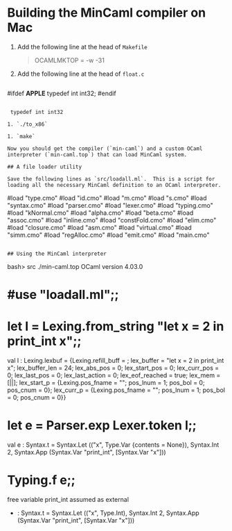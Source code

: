 # Building the MinCaml compiler on Mac

1. Add the following line at the head of `Makefile`

    > OCAMLMKTOP = -w -31

1. Add the following line at the head of `float.c`

    ```
#ifdef __APPLE__
typedef int int32;
#endif
```

 typedef int int32

1. `./to_x86`

1. `make`

Now you should get the compiler (`min-caml`) and a custom OCaml interpreter (`min-caml.top`) that can load MinCaml system.

## A file loader utility

Save the following lines as `src/loadall.ml`.  This is a script for loading all the necessary MinCaml definition to an OCaml interpreter.

```
#load "type.cmo"
#load "id.cmo"
#load "m.cmo"
#load "s.cmo"
#load "syntax.cmo"
#load "parser.cmo"
#load "lexer.cmo"
#load "typing.cmo"
#load "kNormal.cmo"
#load "alpha.cmo"
#load "beta.cmo"
#load "assoc.cmo"
#load "inline.cmo"
#load "constFold.cmo"
#load "elim.cmo"
#load "closure.cmo"
#load "asm.cmo"
#load "virtual.cmo"
#load "simm.cmo"
#load "regAlloc.cmo"
#load "emit.cmo"
#load "main.cmo"
```

## Using the MinCaml interpreter

```
bash>  src  ./min-caml.top
        OCaml version 4.03.0

# #use "loadall.ml";;

# let l = Lexing.from_string "let x = 2 in print_int x";;

val l : Lexing.lexbuf =
  {Lexing.refill_buff = <fun>; lex_buffer = "let x = 2 in print_int x";
   lex_buffer_len = 24; lex_abs_pos = 0; lex_start_pos = 0; lex_curr_pos = 0;
   lex_last_pos = 0; lex_last_action = 0; lex_eof_reached = true;
   lex_mem = [||];
   lex_start_p =
    {Lexing.pos_fname = ""; pos_lnum = 1; pos_bol = 0; pos_cnum = 0};
   lex_curr_p =
    {Lexing.pos_fname = ""; pos_lnum = 1; pos_bol = 0; pos_cnum = 0}}

# let e = Parser.exp Lexer.token l;;

val e : Syntax.t =
  Syntax.Let (("x", Type.Var {contents = None}), Syntax.Int 2,
   Syntax.App (Syntax.Var "print_int", [Syntax.Var "x"]))

# Typing.f e;;

free variable print_int assumed as external
- : Syntax.t =
Syntax.Let (("x", Type.Int), Syntax.Int 2,
 Syntax.App (Syntax.Var "print_int", [Syntax.Var "x"]))
```
